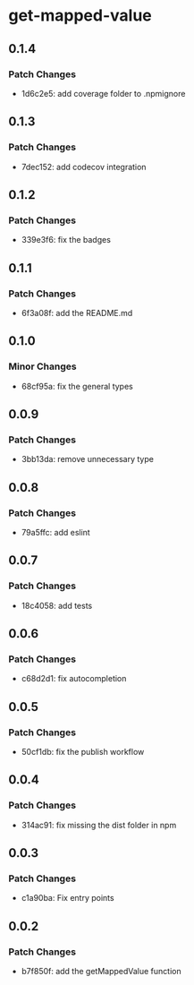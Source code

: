 # get-mapped-value

## 0.1.4

### Patch Changes

- 1d6c2e5: add coverage folder to .npmignore

## 0.1.3

### Patch Changes

- 7dec152: add codecov integration

## 0.1.2

### Patch Changes

- 339e3f6: fix the badges

## 0.1.1

### Patch Changes

- 6f3a08f: add the README.md

## 0.1.0

### Minor Changes

- 68cf95a: fix the general types

## 0.0.9

### Patch Changes

- 3bb13da: remove unnecessary type

## 0.0.8

### Patch Changes

- 79a5ffc: add eslint

## 0.0.7

### Patch Changes

- 18c4058: add tests

## 0.0.6

### Patch Changes

- c68d2d1: fix autocompletion

## 0.0.5

### Patch Changes

- 50cf1db: fix the publish workflow

## 0.0.4

### Patch Changes

- 314ac91: fix missing the dist folder in npm

## 0.0.3

### Patch Changes

- c1a90ba: Fix entry points

## 0.0.2

### Patch Changes

- b7f850f: add the getMappedValue function
